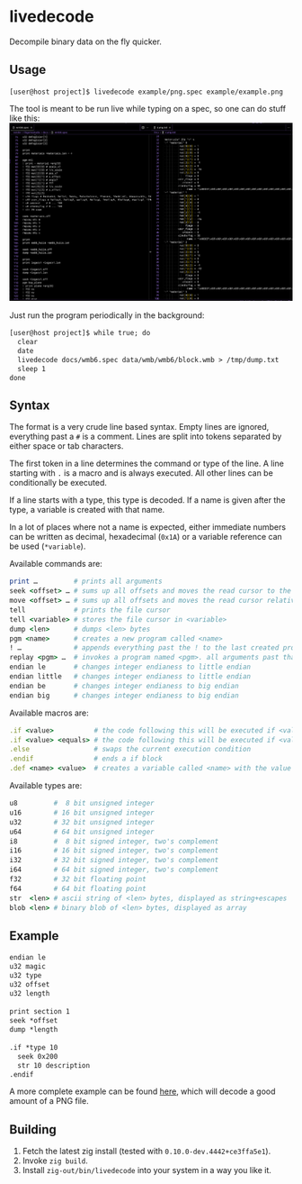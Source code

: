 # livedecode

Decompile binary data on the fly quicker.

## Usage

```sh-session
[user@host project]$ livedecode example/png.spec example/example.png
```

The tool is meant to be run live while typing on a spec, so one can do stuff like this:
![screenshot of program usage](doc/screenshot.png)

Just run the program periodically in the background:

```sh-session
[user@host project]$ while true; do
  clear
  date
  livedecode docs/wmb6.spec data/wmb/wmb6/block.wmb > /tmp/dump.txt
  sleep 1
done
```

## Syntax

The format is a very crude line based syntax. Empty lines are ignored, everything past a `#` is a comment.
Lines are split into tokens separated by either space or tab characters.

The first token in a line determines the command or type of the line.
A line starting with `.` is a macro and is always executed. All other lines can be conditionally be executed.

If a line starts with a type, this type is decoded. If a name is given after the type, a variable is created with that name.

In a lot of places where not a name is expected, either immediate numbers can be written as decimal, hexadecimal (`0x1A`) or a
variable reference can be used (`*variable`).

Available commands are:

```rb
print …         # prints all arguments
seek <offset> … # sums up all offsets and moves the read cursor to the absolute position
move <offset> … # sums up all offsets and moves the read cursor relatively. Accepts negative numbers
tell            # prints the file cursor
tell <variable> # stores the file cursor in <variable>
dump <len>      # dumps <len> bytes
pgm <name>      # creates a new program called <name>
! …             # appends everything past the ! to the last created program
replay <pgm> …  # invokes a program named <pgm>. all arguments past that are passed as variables arg[0] to arg[n]
endian le       # changes integer endianess to little endian
endian little   # changes integer endianess to little endian
endian be       # changes integer endianess to big endian
endian big      # changes integer endianess to big endian
```

Available macros are:

```rb
.if <value>          # the code following this will be executed if <value> is not 0
.if <value> <equals> # the code following this will be executed if <value> is equals to <equals>
.else                # swaps the current execution condition
.endif               # ends a if block
.def <name> <value>  # creates a variable called <name> with the value <value>. Useful for constants or aliases
```

Available types are:

```rb
u8         #  8 bit unsigned integer
u16        # 16 bit unsigned integer
u32        # 32 bit unsigned integer
u64        # 64 bit unsigned integer
i8         #  8 bit signed integer, two's complement
i16        # 16 bit signed integer, two's complement
i32        # 32 bit signed integer, two's complement
i64        # 64 bit signed integer, two's complement
f32        # 32 bit floating point
f64        # 64 bit floating point
str  <len> # ascii string of <len> bytes, displayed as string+escapes
blob <len> # binary blob of <len> bytes, displayed as array
```

## Example

```
endian le
u32 magic
u32 type
u32 offset
u32 length

print section 1
seek *offset
dump *length

.if *type 10
  seek 0x200
  str 10 description
.endif
```

A more complete example can be found [here](example/), which will decode a good amount of a PNG file.

## Building

1. Fetch the latest zig install (tested with `0.10.0-dev.4442+ce3ffa5e1`).
2. Invoke `zig build`.
3. Install `zig-out/bin/livedecode` into your system in a way you like it.
